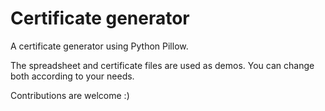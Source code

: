 # Certificate generator
A certificate generator using Python Pillow.

The spreadsheet and certificate files are used as demos. You can change both according to your needs.

Contributions are welcome :)
